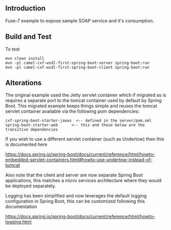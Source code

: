 Introduction
------------

Fuse-7 example to expose sample SOAP service and it's consumption.

Build and Test
--------------

To test

    mvn clean install
    mvn -pl camel-cxf-wsdl-first-spring-boot-server spring-boot:run
    mvn -pl camel-cxf-wsdl-first-spring-boot-client spring-boot:run

Alterations
-----------

The original example used the Jetty servlet container which if migrated as is requires a separate port to the tomcat container used by default by Spring Boot. This migrated example keeps things simple and reuses the tomcat servlet container available via the following pom dependencies:

    cxf-spring-boot-starter-jaxws  <-- defined in the server/pom.xml
    spring-boot-starter-web      <-- this and those below are the transitive dependencies    

If you wish to use a different servlet container (such as Undertow) then this is documented here

https://docs.spring.io/spring-boot/docs/current/reference/html/howto-embedded-servlet-containers.html#howto-use-undertow-instead-of-tomcat

Also note that the client and server are now separate Spring Boot applications, this matches a micro services architecture where they would be deployed separately.

Logging has been simplified and now leverages the default logging configuration in Spring Boot, this can be customized following this documentation

https://docs.spring.io/spring-boot/docs/current/reference/html/howto-logging.html



